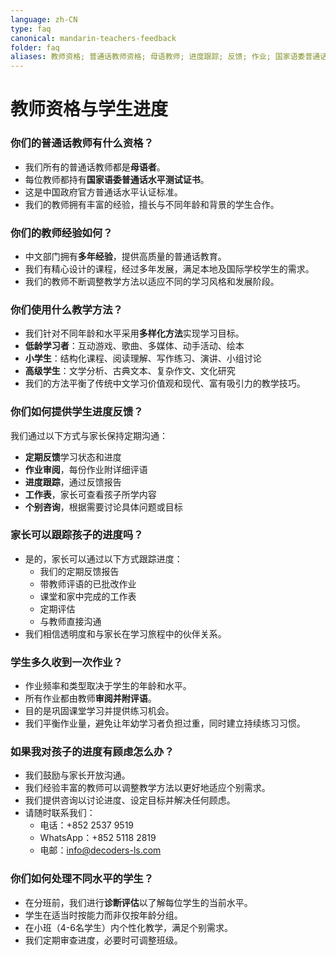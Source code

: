 ```yaml
---
language: zh-CN
type: faq
canonical: mandarin-teachers-feedback
folder: faq
aliases: 教师资格; 普通话教师资格; 母语教师; 进度跟踪; 反馈; 作业; 国家语委普通话水平测试证书; 教学方法; 家长反馈
---
```

# 教师资格与学生进度

### 你们的普通话教师有什么资格？
- 我们所有的普通话教师都是**母语者**。
- 每位教师都持有**国家语委普通话水平测试证书**。
- 这是中国政府官方普通话水平认证标准。
- 我们的教师拥有丰富的经验，擅长与不同年龄和背景的学生合作。

### 你们的教师经验如何？
- 中文部门拥有**多年经验**，提供高质量的普通话教育。
- 我们有精心设计的课程，经过多年发展，满足本地及国际学校学生的需求。
- 我们的教师不断调整教学方法以适应不同的学习风格和发展阶段。

### 你们使用什么教学方法？
- 我们针对不同年龄和水平采用**多样化方法**实现学习目标。
- **低龄学习者**：互动游戏、歌曲、多媒体、动手活动、绘本
- **小学生**：结构化课程、阅读理解、写作练习、演讲、小组讨论
- **高级学生**：文学分析、古典文本、复杂作文、文化研究
- 我们的方法平衡了传统中文学习价值观和现代、富有吸引力的教学技巧。

### 你们如何提供学生进度反馈？
我们通过以下方式与家长保持定期沟通：
- **定期反馈**学习状态和进度
- **作业审阅**，每份作业附详细评语
- **进度跟踪**，通过反馈报告
- **工作表**，家长可查看孩子所学内容
- **个别咨询**，根据需要讨论具体问题或目标

### 家长可以跟踪孩子的进度吗？
- 是的，家长可以通过以下方式跟踪进度：
  - 我们的定期反馈报告
  - 带教师评语的已批改作业
  - 课堂和家中完成的工作表
  - 定期评估
  - 与教师直接沟通
- 我们相信透明度和与家长在学习旅程中的伙伴关系。

### 学生多久收到一次作业？
- 作业频率和类型取决于学生的年龄和水平。
- 所有作业都由教师**审阅并附评语**。
- 目的是巩固课堂学习并提供练习机会。
- 我们平衡作业量，避免让年幼学习者负担过重，同时建立持续练习习惯。

### 如果我对孩子的进度有顾虑怎么办？
- 我们鼓励与家长开放沟通。
- 我们经验丰富的教师可以调整教学方法以更好地适应个别需求。
- 我们提供咨询以讨论进度、设定目标并解决任何顾虑。
- 请随时联系我们：
  - 电话：+852 2537 9519
  - WhatsApp：+852 5118 2819
  - 电邮：info@decoders-ls.com

### 你们如何处理不同水平的学生？
- 在分班前，我们进行**诊断评估**以了解每位学生的当前水平。
- 学生在适当时按能力而非仅按年龄分组。
- 在小班（4-6名学生）内个性化教学，满足个别需求。
- 我们定期审查进度，必要时可调整班级。
